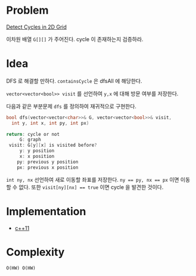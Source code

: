 # Problem

[Detect Cycles in 2D Grid](https://leetcode.com/problems/detect-cycles-in-2d-grid/)

이차원 배열 `G[][]` 가 주어진다. cycle 이 존재하는지
검증하라.

# Idea

DFS 로 해결할 만하다. `containsCycle` 은 dfsAll 에 해당한다.

`vector<vector<bool>> visit` 를 선언하여 `y,x` 에 대해
방문 여부를 저장한다.

다음과 같은 부분문제 `dfs` 를 정의하여 재귀적으로 구현한다.

```c
bool dfs(vector<vector<char>>& G, vector<vector<bool>>& visit,
  int y, int x, int py, int px)
  
return: cycle or not
     G: graph
 visit: G[y][x] is visited before?
     y: y position
     x: x position
    py: previous y position
    px: previous x position
```

`int ny, nx` 선언하여 새로 이동할 좌표를 저장한다. `ny == py, nx == px` 이면
이동할 수 없다. 또한 `visit[ny][nx] == true` 이면 cycle 을 발견한 것이다.

# Implementation

* [c++11](a.cpp)

# Complexity

```
O(HW) O(HW)
```

